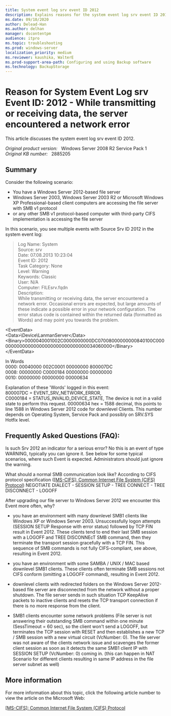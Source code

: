 ```yaml
---
title: System event log srv event ID 2012
description: Explains reasons for the system event log srv event ID 2012.
ms.date: 09/10/2020
author: Delead-Han
ms.author: delhan
manager: dscontentpm
audience: itpro
ms.topic: troubleshooting
ms.prod: windows-server
localization_priority: medium
ms.reviewer: kaushika, WalterE
ms.prod-support-area-path: Configuring and using Backup software
ms.technology: BackupStorage 
---
```

# Reason for System Event Log srv Event ID: 2012 - While transmitting or receiving data, the server encountered a network error

This article discusses the system event log srv event ID 2012.

_Original product version:_ &nbsp; Windows Server 2008 R2 Service Pack 1  
_Original KB number:_ &nbsp; 2885205

## Summary

Consider the following scenario:

- You have a Windows Server 2012-based file server
- Windows Server 2003, Windows Server 2003 R2 or Microsoft Windows XP Professional-based client computers are accessing the file server with SMB v1 protocol
- or any other SMB v1 protocol-based computer with third-party CIFS implementation is accessing the file server

In this scenario, you see multiple events with Source Srv ID 2012 in the system event log:

> Log Name: System  
Source: srv  
Date: 07.08.2013 10:23:04  
Event ID: 2012  
Task Category: None  
Level: Warning  
Keywords: Classic  
User: N/A  
Computer: FILEsrv.fqdn  
Description:  
While transmitting or receiving data, the server encountered a network error. Occasional errors are expected, but large amounts of these indicate a possible error in your network configuration. The error status code is contained within the returned data (formatted as Words) and may point you towards the problem.

\<EventData>  
 \<Data>\Device\LanmanServer\</Data>  
 \<Binary>0000040001002C0000000000DC07008000000000840100C00000000000000000000000000000000034060000\</Binary>  
 \</EventData>
 
In Words  
0000: 00040000 002C0001 00000000 800007DC  
0008: 00000000 C0000184 00000000 00000000  
0010: 00000000 00000000 00000634

Explanation of these 'Words' logged in this event:  
800007DC = EVENT_SRV_NETWORK_ERROR,  
C0000184 = STATUS_INVALID_DEVICE_STATE, The device is not in a valid state to perform this request.
00000634 hex = 1588 decimal, this points to line 1588 in Windows Server 2012 code for downlevel Clients. 
This number depends on Operating System, Service Pack and possibly on SRV.SYS Hotfix level.

Frequently Asked Questions (FAQ): 
----------------------------------
 Is such Srv 2012 an indicator for a serious error? 
No this is an event of type WARNING, typically you can ignore it. See below for some typical scenarios, where such Event is expected.
Administrators should just ignore the warning.

What should a normal SMB communication look like? 
According to CIFS protocol specification ([[MS-CIFS]: Common Internet File System (CIFS) Protocol](https://msdn.microsoft.com/library/ee442092.aspx))
NEGOTIATE DIALECT - SESSION SETUP - TREE CONNECT - TREE DISCONNECT - LOGOFF

After upgrading our file server to Windows Server 2012 we encounter this Event more often, why? 
- you have an environment with many downlevel SMB1 clients like Windows XP or Windows Server 2003.
Unsuccessfully logon attempts (SESSION SETUP Response with error status) followed by TCP FIN result in Event 2012.
These clients tend to end their last SMB session with a LOGOFF and TREE DISCONNEcT SMB command, then they terminate the transport session gracefully with a TCP FIN.
This sequence of SMB commands is not fully CIFS-compliant, see above, resulting in Event 2012.

- you have an environment with some SAMBA / UNIX / MAC based downlevel SMB1 clients.
These clients often terminate SMB sessions not CIFS conform (omitting a LOGOFF command), resulting in Event 2012.

- downlevel clients with redirected folders on the Windows Server 2012-based file server are disconnected from the network without a proper shutdown.
The file server sends in such situation TCP KeepAlive packets to inactive clients and resets the TCP transport connection if there is no more response from the client.

- SMB1 clients encounter some network problems (File server is not answering their outstanding SMB command within one minute (SessTimeout = 60 sec), so the client won't send a LOGOFF, but terminates the TCP session with RESET and then establishes a new TCP / SMB session with a new virtual circuit (VcNumber: 0).
The file server was not aware of the clients network issue and scavenges the former client session as soon as it detects the same SMB1 client IP with SESSION SETUP (VcNumber: 0) coming in.
(this can happen in NAT Scenario for different clients resulting in same IP address in the file server subnet as well)

## More information

For more information about this topic, click the following article number to view the article on the Microsoft Web:


 [[MS-CIFS]: Common Internet File System (CIFS) Protocol](https://msdn.microsoft.com/library/ee442092.aspx) 
